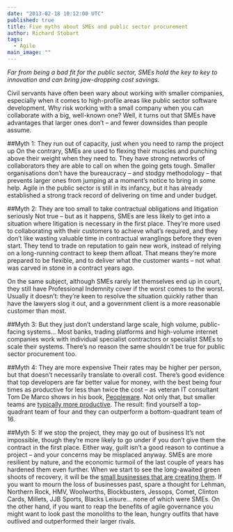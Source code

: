 ```yaml
---
date: "2013-02-18 10:12:00 UTC"
published: true
title: Five myths about SMEs and public sector procurement
author: Richard Stobart
tags: 
  - Agile
main_image: ""
---
```



*Far from being a bad fit for the public sector, SMEs hold the key to key to innovation and can bring jaw-dropping cost savings.*

Civil servants have often been wary about working with smaller companies, especially when it comes to high-profile areas like public sector software development. Why risk working with a small company when you can collaborate with a big, well-known one? Well, it turns out that SMEs have advantages that larger ones don’t – and fewer downsides than people assume.

##Myth 1: They run out of capacity, just when you need to ramp the project up
On the contrary, SMEs are used to flexing their muscles and punching above their weight when they need to. They have strong networks of collaborators they are able to call on when the going gets tough. Smaller organisations don’t have the bureaucracy – and stodgy methodology – that prevents larger ones from jumping at a moment’s notice to bring in some help. Agile in the public sector is still in its infancy, but it has already established a strong track record of delivering on time and under budget.

##Myth 2: They are too small to take contractual obligations and litigation seriously
Not true – but as it happens, SMEs are less likely to get into a situation where litigation is necessary in the first place. They’re more used to collaborating with their customers to achieve what’s required, and they don’t like wasting valuable time in contractual wranglings before they even start. They tend to trade on reputation to gain new work, instead of relying on a long-running contract to keep them afloat. That means they’re more prepared to be flexible, and to deliver what the customer wants – not what was carved in stone in a contract years ago.

On the same subject, although SMEs rarely let themselves end up in court, they still have Professional Indemnity cover if the worst comes to the worst. Usually it doesn’t: they’re keen to resolve the situation quickly rather than have the lawyers slog it out, and a government client is a more reasonable customer than most.

##Myth 3: But they just don’t understand large scale, high volume, public-facing systems...
Most banks, trading platforms and high-volume internet companies work with individual specialist contractors or specialist SMEs to scale their systems. There’s no reason the same shouldn’t be true for public sector procurement too.

##Myth 4: They are more expensive
Their rates may be higher per person, but that doesn’t necessarily translate to overall cost. There’s good evidence that top developers are far better value for money, with the best being four times as productive for less than twice the cost – as veteran IT consultant Tom De Marco shows in his book, [Peopleware](http://www.amazon.co.uk/Peopleware-Productive-Projects-Teams-2nd/dp/0932633439). Not only that, but smaller teams are [typically more productive](http://public.kenan-flagler.unc.edu/Faculty/staatsb/neglect.pdf). The result: find yourself a top-quadrant team of four and they can outperform a bottom-quadrant team of 16.

##Myth 5: If we stop the project, they may go out of business
It’s not impossible, though they’re more likely to go under if you don’t give them the contract in the first place. Either way, guilt isn’t a good reason to continue a project – and your concerns may be misplaced anyway. SMEs are more resilient by nature, and the economic turmoil of the last couple of years has hardened them even further. When we start to see the long-awaited green shoots of recovery, it will be the [small businesses that are creating them](http://www.independent.co.uk/student/postgraduate/mbas-guide/programme-to-accelerate-green-shoots-of-recovery-7872276.html). If you want to mourn the loss of businesses past, spare a thought for Lehman, Northern Rock, HMV, Woolworths, Blockbusters, Jessops, Comet, Clinton Cards, Millets, JJB Sports, Blacks Leisure... none of which were SMEs. On the other hand, if you want to reap the benefits of agile governance you might want to look past the monoliths to the lean, hungry outfits that have outlived and outperformed their larger rivals.
